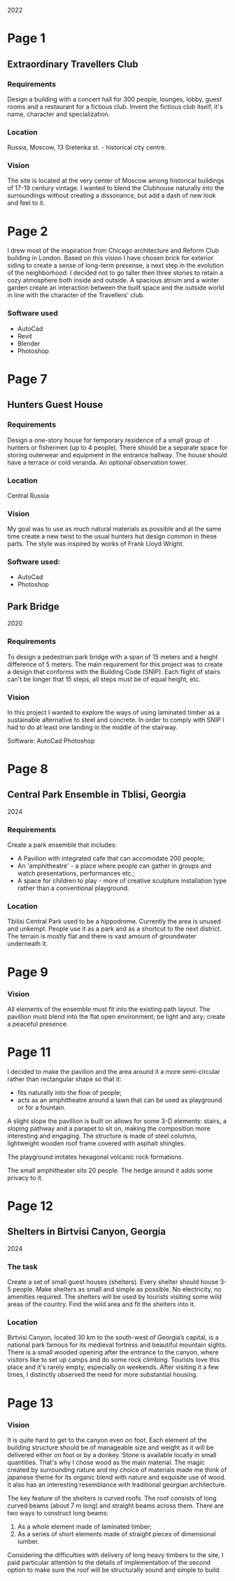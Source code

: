 
2022

Page 1
=======

Extraordinary Travellers Club
------------------------------

### Requirements ###

Design a building with a concert hall for 300 people, lounges,
lobby, guest rooms and a restaurant for a fictious club. 
Invent the fictious club itself, it's name, character and specialization.

### Location ###

Russia, Moscow, 13 Sretenka st. - historical city centre. 

### Vision ###

The site is located at the very center of Moscow among historical buildings
of 17-19 century vintage. I wanted to blend the Clubhouse naturally
into the surroundings without creating a dissonance, but add a dash of new
look and feel to it.

Page 2
=======

I drew most of the inspiration from Chicago architecture and
Reform Club building in London.
Based on this vision I have chosen brick for exterior siding
to create a sense of long-term presense,
a next step in the evolution of the neighborhood.
I decided not to go taller then three stories to retain a
cozy atmosphere both inside and outside. A spacious atrium
and a winter garden create an interaction between the built space
and the outside world in line with the character of the Travellers' club.


### Software used ###

- AutoCad
- Revit
- Blender
- Photoshop


Page 7
=======


Hunters Guest House
---------------------


### Requirements ###

Design a one-story house for temporary residence of a small group of hunters
or fishermen (up to 4 people). There should be a separate space
for storing outerwear and equipment in the entrance hallway.
The house should have a terrace or cold veranda. An optional
observation tower.

### Location ###

Central Russia

### Vision ###

My goal was to use as much natural materials as possible and at the same time
create a new twist to the usual hunters hut design common in these parts.
The style was inspired by works of Frank Lloyd Wright.

### Software used: ###

- AutoCad
- Photoshop


Park Bridge
-------------

2020

### Requirements ###

To design a pedestrian park bridge with a span of 15 meters and a height difference of 5 meters. 
The main requirement for this project was to create a design that conforms with the Building Code (SNIP).
Each flight of stairs can't be longer that 15 steps, all steps must be of equal height, etc.

### Vision ###

In this project I wanted to explore the ways of using laminated timber as a sustainable
alternative to steel and concrete. In order to comply with SNIP I had to do at least
one landing in the middle of the stairway.

Software:
AutoCad
Photoshop 


Page 8
========

Central Park Ensemble in Tblisi, Georgia
-----------------------------------------

2024

### Requirements ###

Create a park ensemble that includes:

- A Pavilion with integrated cafe that can accomodate 200 people;
- An 'amphitheatre' - a place where people can gather in groups and watch presentations, performances etc.;
- A space for children to play - more of creative sculpture installation type rather than a conventional playground.

### Location ###

Tbilisi Central Park used to be a hippodrome. Currently the area is unused and unkempt.
People use it as a park and as a shortcut to the next district. The terrain is mostly flat and
there is vast amount of groundwater underneath it.

Page 9
=======

### Vision ###

All elements of the ensemble must fit into the existing path layout.
The pavillion must blend into the flat open environment;
be light and airy; create a peaceful presence.


Page 11
=========

I decided to make the pavilion and the area around it a more semi-circular rather than
rectangular shape so that it:

- fits naturally into the flow of people;
- acts as an amphitheatre around a lawn that can be used as playground or for a fountain.

A slight slope the pavillion is built on allows for some 3-D elements: stairs,
a sloping pathway and a parapet to sit on, making the composition more interesting and engaging.
The structure is made of steel columns, lightweight wooden roof frame
covered with asphalt shingles.

The playground imitates hexagonal volcanic rock formations.

The small amphitheater sits 20 people. The hedge around it adds some privacy to it.

Page 12
=========

Shelters in Birtvisi Canyon, Georgia
--------------------------------------

2024

### The task ###

Create a set of small guest houses (shelters).
Every shelter should house 3-5 people.
Make shelters as small and simple as possible.
No electricity, no amenities required.
The shelters will be used by tourists visiting some wild areas of the country.
Find the wild area and fit the shelters into it.

### Location ###

Birtvisi Canyon, located 30 km to the south-west of Georgia’s capital,
is a national park famous for its medieval fortress and beautiful mountain sights.
There is a small wooded opening after the entrance to the canyon, where
visitors like to set up camps and do some rock climbing. Tourists love this place
and it's rarely empty, especially on weekends.
After visiting it a few times, I distinctly observed the need for more substantial housing.


Page 13
=========

### Vision ###

It is quite hard to get to the canyon even on foot. Each element of the building structure
should be of manageable size and weight as it will be delivered either on foot or
by a donkey. Stone is available locally in small quantities.
That's why I chose wood as the main material.
The magic created by surrounding nature and my choice of materials made me think of japanese theme
for its organic blend with nature and exquisite use of wood. It also has an interesting
resemblance with traditional georgian architecture.

The key feature of the shelters is curved roofs. The roof consists of
long curved beams (about 7 m long) and straight beams across them.
There are two ways to construct long beams:

1. As a whole element made of laminated timber;
2. As a series of short elements made of straight pieces of dimensional lumber.

Considering the difficulties with delivery of long heavy timbers to the site,
I paid particular attention to the details of implementation of the second option
to make sure the roof will be structurally sound and simple to build.
